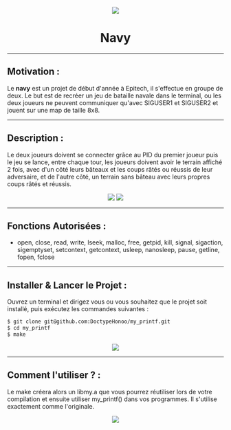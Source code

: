 <p align="center">
  <img src="https://user-images.githubusercontent.com/91092610/174816828-c5691fd3-d53f-4f20-ba17-8c670976f20e.png"/>
</p>
<h1 align="center">
   Navy
</h1>

---

## Motivation : 

Le **navy** est un projet de début d'année à Epitech, il s'effectue en groupe de deux. Le but est de recréer un jeu de bataille navale dans le terminal, ou les deux joueurs ne peuvent communiquer qu'avec SIGUSER1 et SIGUSER2 et jouent sur une map de taille 8x8.

---

## Description :

Le deux joueurs doivent se connecter grâce au PID du premier joueur puis le jeu se lance, entre chaque tour, les joueurs doivent avoir le terrain affiché 2 fois, avec d'un côté leurs bâteaux et les coups râtés ou réussis de leur adversaire, et de l'autre côté, un terrain sans bâteau avec leurs propres coups râtés et réussis.
<p align="center">
  <img src="https://user-images.githubusercontent.com/91092610/174827702-54f12637-4eb7-49fc-8d1d-730814a30b71.png">
  <img src="https://user-images.githubusercontent.com/91092610/174829629-1b7d3370-e161-4767-b703-3f96de20b1b4.png">
</p>


---

## Fonctions Autorisées : 

- open, close, read, write, lseek, malloc, free, getpid, kill, signal, sigaction, sigemptyset, setcontext, getcontext, usleep, nanosleep, pause, getline, fopen, fclose

---

## Installer & Lancer le Projet :

Ouvrez un terminal et dirigez vous ou vous souhaitez que le projet soit installé, puis exécutez les commandes suivantes : 
```bash
$ git clone git@github.com:DoctypeHonoo/my_printf.git
$ cd my_printf
$ make
```
<p align="center">
  <img src="https://user-images.githubusercontent.com/91092610/174813458-53586f82-45c6-4b07-a6d8-f908227c5d98.png">
</p>

---

## Comment l'utiliser ? : 

Le make créera alors un libmy.a que vous pourrez réutiliser lors de votre compilation et ensuite utiliser my_printf() dans vos programmes. Il s'utilise exactement comme l'originale.

<p align="center">
  <img src="https://user-images.githubusercontent.com/91092610/174815047-3078ab97-4244-4831-a426-3a32813c3d1f.png">
</p>
